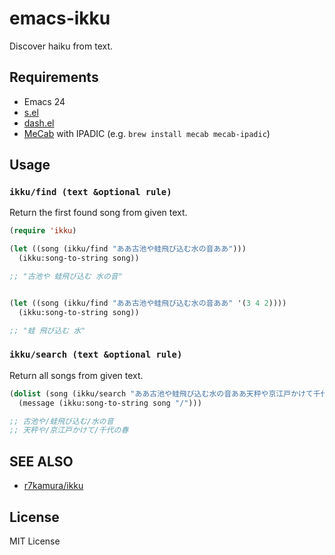 emacs-ikku
====================

Discover haiku from text.

Requirements
--------------------

- Emacs 24
- [s.el](https://github.com/magnars/s.el)
- [dash.el](https://github.com/magnars/dash.el)
- [MeCab](http://mecab.googlecode.com/svn/trunk/mecab/doc/index.html) with IPADIC (e.g. `brew install mecab mecab-ipadic`)

Usage
--------------------

### `ikku/find (text &optional rule)`

Return the first found song from given text.

```lisp
(require 'ikku)

(let ((song (ikku/find "ああ古池や蛙飛び込む水の音ああ")))
  (ikku:song-to-string song))

;; "古池や 蛙飛び込む 水の音"


(let ((song (ikku/find "ああ古池や蛙飛び込む水の音ああ" '(3 4 2))))
  (ikku:song-to-string song))

;; "蛙 飛び込む 水"
```

### `ikku/search (text &optional rule)`

Return all songs from given text.

```lisp
(dolist (song (ikku/search "ああ古池や蛙飛び込む水の音ああ天秤や京江戸かけて千代の春ああ"))
  (message (ikku:song-to-string song "/")))

;; 古池や/蛙飛び込む/水の音
;; 天秤や/京江戸かけて/千代の春
```

SEE ALSO
--------------------

- [r7kamura/ikku](https://github.com/r7kamura/ikku)

License
--------------------

MIT License
